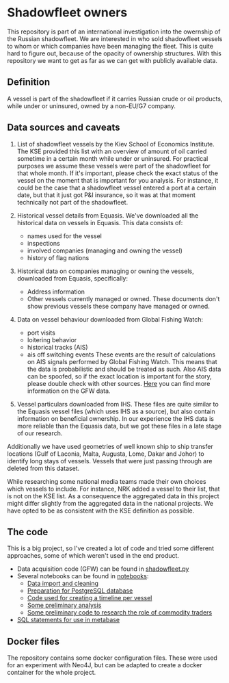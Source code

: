 # Shadowfleet owners

This repository is part of an international investigation into the owernship of the Russian shadowfleet. We are interested in who sold shadowfleet vessels to whom or which companies have been managing the fleet. This is quite hard to figure out, because of the opacity of ownership structures. With this repository we want to get as far as we can get with publicly available data.

## Definition

A vessel is part of the shadowfleet if it carries Russian crude or oil products, while under or uninsured, owned by a non-EU/G7 company.

## Data sources and caveats

1. List of shadowfleet vessels by the Kiev School of Economics Institute. The KSE provided this list with an overview of amount of oil carried sometime in a certain month while under or uninsured. For practical purposes we assume these vessels were part of the shadowfleet for that whole month. If it's important, please check the exact status of the vessel on the moment that is important for you analysis. For instance, it could be the case that a shadowfleet vessel entered a port at a certain date, but that it just got P&I insurance, so it was at that moment technically not part of the shadowfleet.

2. Historical vessel details from Equasis. We've downloaded all the historical data on vessels in Equasis. This data consists of:
    - names used for the vessel
    - inspections
    - involved companies (managing and owning the vessel)
    - history of flag nations

3. Historical data on companies managing or owning the vessels, downloaded from Equasis, specifically:
    - Address information
    - Other vessels currently managed or owned. These documents don't show previous vessels these company have managed or owned. 

4. Data on vessel behaviour downloaded from Global Fishing Watch:
    - port visits
    - loitering behavior
    - historical tracks (AIS)
    - ais off switching events
    These events are the result of calculations on AIS signals performed by Global Fishing Watch. This means that the data is probabilistic and should be treated as such. Also AIS data can be spoofed, so if the exact location is important for the story, please double check with other sources. [Here](https://globalfishingwatch.org/datasets-and-code/) you can find more information on the GFW data.

5. Vessel particulars downloaded from IHS. These files are quite similar to the Equasis vessel files (which uses IHS as a source), but also contain information on beneficial ownership. In our experience the IHS data is more reliable than the Equasis data, but we got these files in a late stage of our research.

Additionally we have used geometries of well known ship to ship transfer locations (Gulf of Laconia, Malta, Augusta, Lome, Dakar and Johor) to identify long stays of vessels. Vessels that were just passing through are deleted from this dataset.

While researching some national media teams made their own choices which vessels to include. For instance, NRK added a vessel to their list, that is not on the KSE list. As a consequence the aggregated data in this project might differ slightly from the aggregated data in the national projects. We have opted to be as consistent with the KSE definition as possible. 

## The code

This is a big project, so I've created a lot of code and tried some different approaches, some of which weren't used in the end product.

- Data acquisition code (GFW) can be found in [shadowfleet.py](src/shadowfleet.py)
- Several notebooks can be found in [notebooks](notebooks/):
  - [Data import and cleaning](notebooks/data_import_and_cleaning.ipynb)
  - [Preparation for PostgreSQL database](notebooks/db_prep.ipynb)
  - [Code used for creating a timeline per vessel](notebooks/create_timeline.ipynb)
  - [Some preliminary analysis](notebooks/analysis.ipynb)
  - [Some preliminary code to research the role of commodity traders](notebooks/commodity_traders.ipynb)
- [SQL statements for use in metabase](sql/)

## Docker files

The repository contains some docker configuration files. These were used for an experiment with Neo4J, but can be adapted to create a docker container for the whole project.

